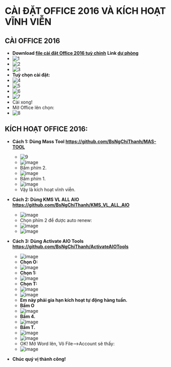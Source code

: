 # CÀI ĐẶT OFFICE 2016 VÀ KÍCH HOẠT VĨNH VIỄN #

## CÀI OFFICE 2016 ##
- **Download [file cài đặt Office 2016 tuỳ chỉnh](https://bsthanh-my.sharepoint.com/:u:/g/personal/0914678254_bsthanh_onmicrosoft_com/EWngGMh-zXVEnUgIbGMkGzsBIPUe_tBbXxj8-jz-Nk5B0A?e=JOFyCc)** **Link [dự phòng](https://drive.google.com/file/d/114KD84z-tRkp61mycKbH4U8OO98wb5tM/view?usp=sharing)**
- ![1](https://github.com/BsNgChiThanh/Cai-Office2016-va-kich-hoat/assets/82578024/e1ddedf5-a0e8-4a21-9a2d-637918276001)
- ![2](https://github.com/BsNgChiThanh/Cai-Office2016-va-kich-hoat/assets/82578024/9eb104a2-900b-485b-8f42-9d20f31350f6)
- ![3](https://github.com/BsNgChiThanh/Cai-Office2016-va-kich-hoat/assets/82578024/be208d0a-706f-4e94-91a0-c70ccf938cff)
- **Tuỳ chọn cài đặt:**
- ![4](https://github.com/BsNgChiThanh/Cai-Office2016-va-kich-hoat/assets/82578024/95fc5b42-709b-413d-8549-364cf9ceae2e)
- ![5](https://github.com/BsNgChiThanh/Cai-Office2016-va-kich-hoat/assets/82578024/e26260bd-834e-41a5-8200-5428bc49abbc)
- ![6](https://github.com/BsNgChiThanh/Cai-Office2016-va-kich-hoat/assets/82578024/89b484c7-e9a6-491d-b4ab-936725300a43)
- ![7](https://github.com/BsNgChiThanh/Cai-Office2016-va-kich-hoat/assets/82578024/014a4e8f-dbaa-415a-8afb-2fd741a9538b)
- Cài xong!
- Mở Office lên chọn:
- ![8](https://github.com/BsNgChiThanh/Cai-Office2016-va-kich-hoat/assets/82578024/422121ff-21e9-400c-a0d5-c46373d5c000)

## KÍCH HOẠT OFFICE 2016: ##
- **Cách 1: Dùng Mass Tool https://github.com/BsNgChiThanh/MAS-TOOL**
  - ![9](https://github.com/BsNgChiThanh/Cai-Office2016-va-kich-hoat/assets/82578024/313fbbc6-97a5-47d2-b391-975b6bebdd76)
  - ![image](https://github.com/BsNgChiThanh/Cai-Office2016-va-kich-hoat/assets/82578024/34a852df-b086-4f74-96ba-90723bd76938)
  - Bấm phím 2.
  - ![image](https://github.com/BsNgChiThanh/Cai-Office2016-va-kich-hoat/assets/82578024/8497d3bb-e973-4432-9e13-f94f2ecf8a5a)
  - Bấm phím 1.
  - ![image](https://github.com/BsNgChiThanh/Cai-Office2016-va-kich-hoat/assets/82578024/be38f559-86e8-4227-adef-b81d6be05261)
  - Vậy là kích hoạt vĩnh viễn.

- **Cách 2: Dùng KMS VL ALL AIO https://github.com/BsNgChiThanh/KMS_VL_ALL_AIO**
  - ![image](https://github.com/BsNgChiThanh/Cai-Office2016-va-kich-hoat/assets/82578024/7654b6a4-c953-4f01-8b7d-e13373b3da9e)
  - Chọn phím 2 để được auto renew:
  - ![image](https://github.com/BsNgChiThanh/Cai-Office2016-va-kich-hoat/assets/82578024/7b86d7f1-9f71-4936-b513-f31453163847)
  - ![image](https://github.com/BsNgChiThanh/Cai-Office2016-va-kich-hoat/assets/82578024/4e556376-941f-4307-86e2-1ee7a8bbc434)

- **Cách 3: Dùng Activate AIO Tools https://github.com/BsNgChiThanh/ActivateAIOTools**
  - ![image](https://github.com/BsNgChiThanh/Cai-Office2016-va-kich-hoat/assets/82578024/0b8eb460-83d1-4b69-9086-567e1f6d99c1)
  - **Chọn O:**
  - ![image](https://github.com/BsNgChiThanh/Cai-Office2016-va-kich-hoat/assets/82578024/3678d395-2ad9-49cd-944a-0794741054ea)
  - **Chọn 1:**
  - ![image](https://github.com/BsNgChiThanh/Cai-Office2016-va-kich-hoat/assets/82578024/7bd3593f-8680-474c-8139-a2a47e371d9a)
  - **Chọn T:**
  - ![image](https://github.com/BsNgChiThanh/Cai-Office2016-va-kich-hoat/assets/82578024/f72feb97-53da-4725-b632-819a49127129)
  - ![image](https://github.com/BsNgChiThanh/Cai-Office2016-va-kich-hoat/assets/82578024/6966fb26-5648-4bfc-b5fe-fb36cd1a16dd)
  - **Em này phải gia hạn kích hoạt tự động hàng tuần.**
  - **Bấm O**
  - ![image](https://github.com/BsNgChiThanh/Cai-Office2016-va-kich-hoat/assets/82578024/ffd4e981-8d25-4fcc-9fae-bfa9048d9aaf)
  - **Bấm 4.**
  - ![image](https://github.com/BsNgChiThanh/Cai-Office2016-va-kich-hoat/assets/82578024/7bdae3ef-2d1f-4fc4-8001-85bc7d438307)
  - **Bấm T.**
  - ![image](https://github.com/BsNgChiThanh/Cai-Office2016-va-kich-hoat/assets/82578024/e671e52a-c98f-4013-9500-9579aca77eda)
  - ![image](https://github.com/BsNgChiThanh/Cai-Office2016-va-kich-hoat/assets/82578024/3eac01d6-accc-42e2-b9d7-3cf20a192d19)
  - OK! Mở Word lên, Vô File-->Account sẽ thấy:
  - ![image](https://github.com/BsNgChiThanh/Cai-Office2016-va-kich-hoat/assets/82578024/8dde19e7-2314-497e-a61c-68344681dcf6)

- **Chúc quý vị thành công!**
